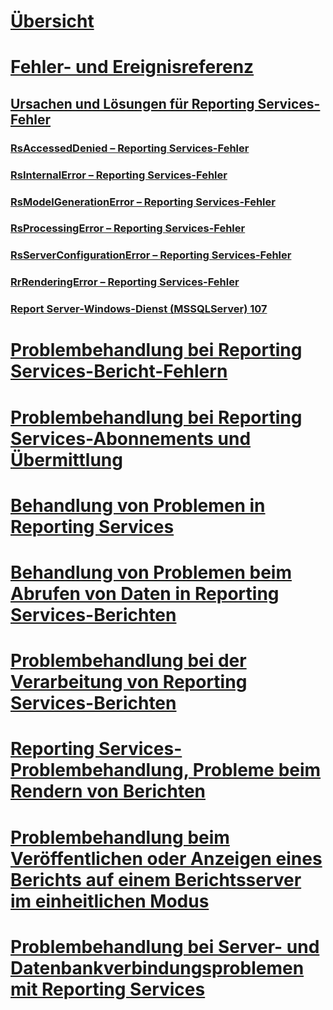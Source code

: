 # [Übersicht](troubleshoot-reporting-services.md)  
# [Fehler- und Ereignisreferenz](errors-and-events-reference-reporting-services.md)  
## [Ursachen und Lösungen für Reporting Services-Fehler](cause-and-resolution-of-reporting-services-errors.md)  
### [RsAccessedDenied – Reporting Services-Fehler](rsaccesseddenied-reporting-services-error.md)  
### [RsInternalError – Reporting Services-Fehler](rsinternalerror-reporting-services-error.md)  
### [RsModelGenerationError – Reporting Services-Fehler](rsmodelgenerationerror-reporting-services-error.md)  
### [RsProcessingError – Reporting Services-Fehler](rsprocessingerror-reporting-services-error.md)  
### [RsServerConfigurationError – Reporting Services-Fehler](rsserverconfigurationerror-reporting-services-error.md)  
### [RrRenderingError – Reporting Services-Fehler](rrrenderingerror-reporting-services-error.md)  
### [Report Server-Windows-Dienst (MSSQLServer) 107](report-server-windows-service-mssqlserver-107.md)  
# [Problembehandlung bei Reporting Services-Bericht-Fehlern](troubleshoot-reporting-services-report-issues.md)  
# [Problembehandlung bei Reporting Services-Abonnements und Übermittlung](troubleshoot-reporting-services-subscriptions-and-delivery.md)  
# [Behandlung von Problemen in Reporting Services](troubleshoot-report-design-issues-with-reporting-services.md)  
# [Behandlung von Problemen beim Abrufen von Daten in Reporting Services-Berichten](troubleshoot-data-retrieval-issues-with-reporting-services-reports.md)  
# [Problembehandlung bei der Verarbeitung von Reporting Services-Berichten](troubleshoot-processing-of-reporting-services-reports.md)  
# [Reporting Services-Problembehandlung, Probleme beim Rendern von Berichten](troubleshoot-reporting-services-report-rendering-issues.md)  
# [Problembehandlung beim Veröffentlichen oder Anzeigen eines Berichts auf einem Berichtsserver im einheitlichen Modus](troubleshoot-publishing-or-viewing-a-report-on-a-native-mode-report-server.md)  
# [Problembehandlung bei Server- und Datenbankverbindungsproblemen mit Reporting Services](troubleshoot-server-and-database-connection-problems-with-reporting-services.md)  
